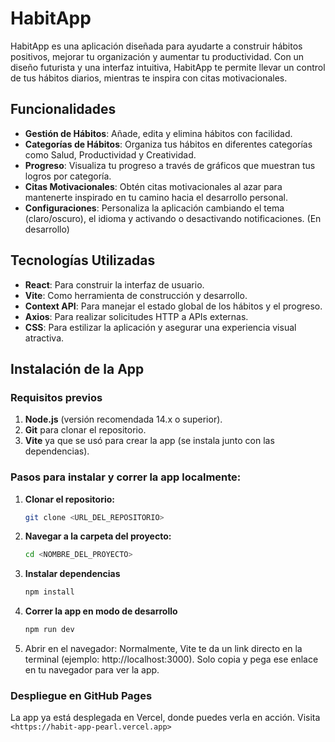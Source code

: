 # HabitApp

HabitApp es una aplicación diseñada para ayudarte a construir hábitos positivos, mejorar tu organización y aumentar tu productividad. Con un diseño futurista y una interfaz intuitiva, HabitApp te permite llevar un control de tus hábitos diarios, mientras te inspira con citas motivacionales.

## Funcionalidades

- **Gestión de Hábitos**: Añade, edita y elimina hábitos con facilidad.
- **Categorías de Hábitos**: Organiza tus hábitos en diferentes categorías como Salud, Productividad y Creatividad.
- **Progreso**: Visualiza tu progreso a través de gráficos que muestran tus logros por categoría.
- **Citas Motivacionales**: Obtén citas motivacionales al azar para mantenerte inspirado en tu camino hacia el desarrollo personal.
- **Configuraciones**: Personaliza la aplicación cambiando el tema (claro/oscuro), el idioma y activando o desactivando notificaciones. (En desarrollo)

## Tecnologías Utilizadas

- **React**: Para construir la interfaz de usuario.
- **Vite**: Como herramienta de construcción y desarrollo.
- **Context API**: Para manejar el estado global de los hábitos y el progreso.
- **Axios**: Para realizar solicitudes HTTP a APIs externas.
- **CSS**: Para estilizar la aplicación y asegurar una experiencia visual atractiva.

## Instalación de la App

### Requisitos previos

1. **Node.js** (versión recomendada 14.x o superior).
2. **Git** para clonar el repositorio.
3. **Vite** ya que se usó para crear la app (se instala junto con las dependencias).

### Pasos para instalar y correr la app localmente:

1. **Clonar el repositorio:**

   ```bash
   git clone <URL_DEL_REPOSITORIO>

2. **Navegar a la carpeta del proyecto:**
   
   ```bash
   cd <NOMBRE_DEL_PROYECTO>

3. **Instalar dependencias**
   
   ```bash
   npm install

4. **Correr la app en modo de desarrollo**   
   
    ```bash
    npm run dev

5. Abrir en el navegador: Normalmente, Vite te da un link directo en la terminal (ejemplo: http://localhost:3000). Solo copia y pega ese enlace en tu navegador para ver la app.

### Despliegue en GitHub Pages
La app ya está desplegada en Vercel, donde puedes verla en acción.
Visita `<https://habit-app-pearl.vercel.app>`